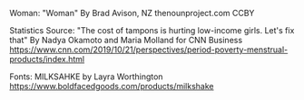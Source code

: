 Woman:
"Woman"
By Brad Avison, NZ
thenounproject.com
CCBY

Statistics Source:
"The cost of tampons is hurting low-income girls. Let's fix that"
By Nadya Okamoto and Maria Molland for CNN Business
https://www.cnn.com/2019/10/21/perspectives/period-poverty-menstrual-products/index.html

Fonts:
MILKSAHKE
by Layra Worthington
https://www.boldfacedgoods.com/products/milkshake
